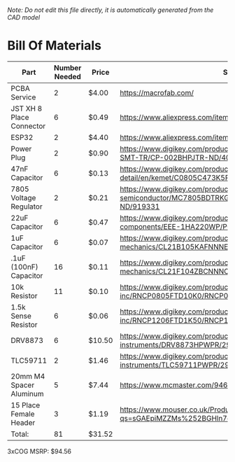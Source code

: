 ###### Note: Do not edit this file directly, it is automatically generated from the CAD model 
# Bill Of Materials 
 |Part|Number Needed|Price|Source| 
 |----|----------|-----|-----|
|PCBA Service|2|$4.00|https://macrofab.com/|
|JST XH 8 Place Connector|6|$0.49|https://www.aliexpress.com/item/32868570445.html|
|ESP32|2|$4.40|https://www.aliexpress.com/item/32928267626.html|
|Power Plug|2|$0.90|https://www.digikey.com/product-detail/en/cui-inc/PJ-002BH-SMT-TR/CP-002BHPJTR-ND/404626|
|47nF Capacitor|6|$0.13|https://www.digikey.com/product-detail/en/kemet/C0805C473K5RACTU/399-1166-2-ND/411165|
|7805 Voltage Regulator|2|$0.21|https://www.digikey.com/product-detail/en/on-semiconductor/MC7805BDTRKG/MC7805BDTRKGOSTR-ND/919331|
|22uF Capacitor|6|$0.47|https://www.digikey.com/product-detail/en/panasonic-electronic-components/EEE-1HA220WP/PCE3920TR-ND/766087|
|1uF Capacitor|6|$0.07|https://www.digikey.com/product-detail/en/samsung-electro-mechanics/CL21B105KAFNNNE/1276-1066-2-ND/3886724|
|.1uF (100nF) Capacitor|16|$0.11|https://www.digikey.com/product-detail/en/samsung-electro-mechanics/CL21F104ZBCNNNC/1276-1007-2-ND/3886665|
|10k Resistor|11|$0.10|https://www.digikey.com/product-detail/en/stackpole-electronics-inc/RNCP0805FTD10K0/RNCP0805FTD10K0TR-ND/2240262|
|1.5k Sense Resistor|6|$0.06|https://www.digikey.com/product-detail/en/stackpole-electronics-inc/RNCP1206FTD1K50/RNCP1206FTD1K50TR-ND/2240341|
|DRV8873|6|$10.50|https://www.digikey.com/product-detail/en/texas-instruments/DRV8873HPWPR/296-53139-2-ND/9861442|
|TLC59711|2|$1.46|https://www.digikey.com/product-detail/en/texas-instruments/TLC59711PWPR/296-36745-2-ND/2962067|
|20mm M4 Spacer Aluminum|5|$7.44|https://www.mcmaster.com/94669a090|
|15 Place Female Header|3|$1.19|https://www.mouser.co.uk/ProductDetail/Harwin/M20-7861546?qs=sGAEpiMZZMs%252BGHln7q6pmzzqnf3%2F1AeIR0hnMc3ILas=|
|Total: |81|$31.52| |

 3xCOG MSRP: $94.56